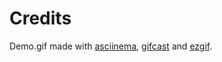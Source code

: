 # Credits

Demo.gif made with [asciinema](https://asciinema.org/), [gifcast](https://dstein64.github.io/gifcast/) and [ezgif](https://ezgif.com).
